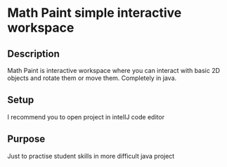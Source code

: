 # Math Paint simple interactive workspace
## Description
Math Paint is interactive workspace where you can interact with basic 2D objects and rotate them or move them. Completely in java. 
## Setup
I recommend you to open project in intelIJ code editor
## Purpose
Just to practise student skills in more difficult java project
